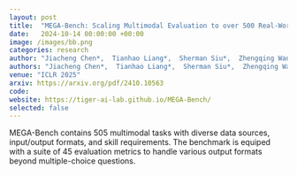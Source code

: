 ```yaml
---
layout: post
title:  "MEGA-Bench: Scaling Multimodal Evaluation to over 500 Real-World Tasks"
date:   2024-10-14 00:00:00 +00:00
image: /images/bb.png
categories: research
author: "Jiacheng Chen*,  Tianhao Liang*,  Sherman Siu*,  Zhengqing Wang,  Kai Wang, Yubo Wang,  Yuansheng Ni,  Wang Zhu,  Ziyan Jiang,  Bohan Lyu,  Dongfu Jiang, Xuan He,  Yuan Liu,  Hexiang Hu,  Xiang Yue,  Wenhu Chen"
authors: "Jiacheng Chen*,  Tianhao Liang*,  Sherman Siu*,  Zhengqing Wang,  Kai Wang, Yubo Wang,  Yuansheng Ni,  Wang Zhu,  Ziyan Jiang,  Bohan Lyu,  Dongfu Jiang, Xuan He,  Yuan Liu,  Hexiang Hu,  Xiang Yue,  Wenhu Chen"
venue: "ICLR 2025"
arxiv: https://arxiv.org/pdf/2410.10563
code: 
website: https://tiger-ai-lab.github.io/MEGA-Bench/
selected: false
---
```

MEGA-Bench contains 505 multimodal tasks with diverse data sources, input/output formats, and skill requirements. The benchmark is equiped with a suite of 45 evaluation metrics to handle various output formats beyond multiple-choice questions.
